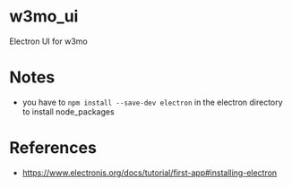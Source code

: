 # w3mo_ui
Electron UI for w3mo


# Notes
* you have to ```npm install --save-dev electron``` in the electron directory to install node_packages

# References
* https://www.electronjs.org/docs/tutorial/first-app#installing-electron
